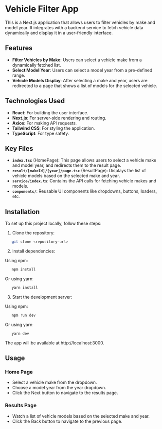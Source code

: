 # Vehicle Filter App

This is a Next.js application that allows users to filter vehicles by make and model year. It integrates with a backend service to fetch vehicle data dynamically and display it in a user-friendly interface.

## Features

- **Filter Vehicles by Make**: Users can select a vehicle make from a dynamically fetched list.
- **Select Model Year**: Users can select a model year from a pre-defined range.
- **Vehicle Models Display**: After selecting a make and year, users are redirected to a page that shows a list of models for the selected vehicle.

## Technologies Used

- **React**: For building the user interface.
- **Next.js**: For server-side rendering and routing.
- **Axios**: For making API requests.
- **Tailwind CSS**: For styling the application.
- **TypeScript**: For type safety.

## Key Files

- **`index.tsx`** (HomePage): This page allows users to select a vehicle make and model year, and redirects them to the result page.
- **`result/[makeId]/[year]/page.tsx`** (ResultPage): Displays the list of vehicle models based on the selected make and year.
- **`service/index.ts`**: Contains the API calls for fetching vehicle makes and models.
- **`components/`**: Reusable UI components like dropdowns, buttons, loaders, etc.

## Installation

To set up this project locally, follow these steps:

1. Clone the repository:

```bash
   git clone <repository-url>
```

2. Install dependencies:

Using npm:

```bash
   npm install
```

Or using yarn:

```bash
   yarn install
```

3. Start the development server:

Using npm:

```bash
   npm run dev
```

Or using yarn:

```bash
   yarn dev
```

The app will be available at http://localhost:3000.

## Usage

### **Home Page**
- Select a vehicle make from the dropdown.
- Choose a model year from the year dropdown.
- Click the Next button to navigate to the results page.
### **Results Page**
- Watch a list of vehicle models based on the selected make and year.
- Click the Back button to navigate to the previous page.
